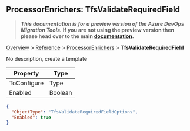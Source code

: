 ## ProcessorEnrichers: TfsValidateRequiredField

>**_This documentation is for a preview version of the Azure DevOps Migration Tools._ If you are not using the preview version then please head over to the main [documentation](https://nkdagility.github.io/azure-devops-migration-tools).**

[Overview](.././index.md) > [Reference](../index.md) > [ProcessorEnrichers](./index.md) > **TfsValidateRequiredField**

No description, create a template

Property | Type
-------- | ----
ToConfigure | Type
Enabled | Boolean


```JSON
{
  "ObjectType": "TfsValidateRequiredFieldOptions",
  "Enabled": true
}
```